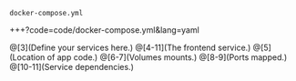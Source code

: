 `docker-compose.yml`

+++?code=code/docker-compose.yml&lang=yaml

@[3](Define your services here.)
@[4-11](The frontend service.)
@[5](Location of app code.)
@[6-7](Volumes mounts.)
@[8-9](Ports mapped.)
@[10-11](Service dependencies.)